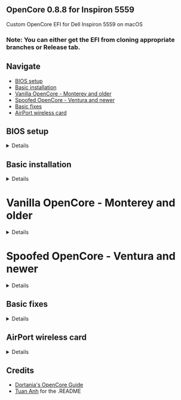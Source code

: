 ## OpenCore 0.8.8 for Inspiron 5559
Custom OpenCore EFI for Dell Inspiron 5559 on macOS
### Note: You can either get the EFI from cloning appropriate branches or Release tab.

## Navigate
- [BIOS setup](#bios-setup)
- [Basic installation](#basic-installation)
- [Vanilla OpenCore - Monterey and older](#vanilla-opencore---monterey-and-older)
- [Spoofed OpenCore - Ventura and newer](#spoofed-opencore---ventura-and-newer)
- [Basic fixes](#basic-fixes)
- [AirPort wireless card](#airport-wireless-card)

## BIOS setup
<details>

- Hyper-Threading
- UEFI boot
- DVMT Pre-Allocated(iGPU Memory): 64MB
- SATA Mode: AHCI

</details>


## Basic installation
<details>

- Install USB:
1. Download the zip at releases tab
2. Copy EFI folder to your installer USB's EFI partition
3. Boot and install
- Hard disk:
1. Download the zip at releases tab
2. Use ESP Mounter Pro to mount your disk's EFI parititon
3. Copy EFI folder to your hard disk's EFI partition
4. Reboot

</details>

# Vanilla OpenCore - Monterey and older
<details>

![Ảnh chụp Màn hình 2023-01-15 lúc 13 01 32](https://user-images.githubusercontent.com/75196272/212527020-44b96f69-1f49-436a-922f-f0d8ba4046e8.png)

A/N:**ignore that it says MBP 2017, im just testing my spoofing things, it will be the appropriate 2016 model for you guys on this branch**

| Specs | Info |
|----------|----------|
| **RAM** | 2x DDR3L 1600MHz 4GB |
| **CPU** | Intel Core i5-6200U (2 cores 2 threads) 2.4 GHz |
| **Wi-Fi Card** | Apple AirPort BCM943602CS2 + NGFF Adapter |
| **GPU** | Intel(R) HD Graphics 520 |
| **SMBIOS** | MacBookPro13,1 |

| Feature | Status | Notes |
| ------------- | ------------- | ------------- |
| **Intel iGPU** | ✅ Working |
| **Trackpad I2C** |  ✅ Working | Full gesture support| 
| **iMessages and App Store** | ✅ Working | Follow the OpenCore Guide (#ℹ️-changing-serial-number,-board-serial-number-and-smuuid) |
| **Speakers and Headphones** | ✅ Working | To permanently fix headphones follow this [link](https://github.com/hackintosh-stuff/ComboJack) |
| **Built-in Microphone** | ✅ Working |
| **Webcam** | ✅ Working  |
| **Wi-Fi/BT** | ✅ Working | Since this is an Apple card, it works OOB. You may need [itlwm](https://github.com/OpenIntelWireless/itlwm) for stock AC-3160 card. |
| **SDCard slot** | ✅ Working |
| **Ethernet** | ✅ Working |

</details>

# Spoofed OpenCore - Ventura and newer
<details>

![Ảnh màn hình 2023-01-15 lúc 15 40 11](https://user-images.githubusercontent.com/75196272/212531501-efa0a2e2-b46a-4287-936a-e078529e112e.png)


| Specs | Info |
|----------|----------|
| **RAM** | 2x DDR3L 1600MHz 4GB |
| **CPU** | Intel Core i5-6200U (2 cores 2 threads) 2.4 GHz |
| **Wi-Fi Card** | Apple AirPort BCM943602CS2 + NGFF Adapter |
| **GPU** | Intel(R) HD Graphics 520 |
| **SMBIOS** | MacBookPro14,1 |

| Feature | Status | Notes |
| ------------- | ------------- | ------------- |
| **Intel iGPU** | ✅ Working |
| **Trackpad I2C** |  ✅ Working | Full gesture support| 
| **iMessages and App Store** | ✅ Working | Follow the OpenCore Guide (#ℹ️-changing-serial-number,-board-serial-number-and-smuuid) |
| **Speakers and Headphones** | ✅ Working | To permanently fix headphones follow this [link](https://github.com/hackintosh-stuff/ComboJack) |
| **Built-in Microphone** | ✅ Working |
| **Webcam** | ✅ Working  |
| **Wi-Fi/BT** | ✅ Working | Since this is an Apple card, it works OOB. You may need [itlwm](https://github.com/OpenIntelWireless/itlwm) for stock AC-3160 card. |
| **Continuity Camera** | ✅ Working | Require you to have an OEM AirPort card, suggested to have the BCM943602CS2, check above for more info |
| **SDCard slot** | ✅ Working |
| **Ethernet** | ✅ Working |

As MacBookPro13,1 (MBP2016) SMBIOS has been dropped on Ventura and later, we have to use the SMBIOS of MacBookPro14,1 (MBP 2017) machine. Which also requires the iGPU to be spoofed as Kabylake, in this case HD 520 to HD 620.

</details>

## Basic fixes
<details>

### 🔈 Audio
Without any modifications, the headphone jack is buggy. External microphones aren't detected and the audio output may randomly stop working or start making weird noises. Sometimes replugging the headphones works, but that's pretty annoying and unreliable. To permanently fix this issue you will have to install [this fork of ComboJack](https://github.com/lvs1974/ComboJack).

### 🔋 Power management
Hibernation is not supported on a Hackintosh and everything related to it should be completely disabled. Disabling additional features prevents random wakeups while the lid is closed. After every update, these settings should be reapplied manually.

```
sudo pmset -a hibernatemode 0
sudo rm -f /var/vm/sleepimage
sudo mkdir /var/vm/sleepimage
sudo pmset -a standby 0
sudo pmset -a autopoweroff 0
sudo pmset -a powernap 0
sudo pmset -a proximitywake 0
sudo pmset -b tcpkeepalive 0 (optional)
```
</details>

## AirPort wireless card
<details>
To get full Continuity Suite, I highly suggest spending an extra $15 for a Wireless card mod, which can be done with two components
- A BCM943602CS2 AirPort card (found in 2011 to 2017 MBAs)
- An NGFF Key A+E adapter

To get the card to fit, you'll have to cut off the H3 screw mount of the adapter and part of the laptop's bottom casing (marked red in the photo).
The antenna cables also have to be routed as marked green in the photo below.

![IMG_0230](https://user-images.githubusercontent.com/75196272/212531783-c41a0098-9808-4de5-9cf8-f0540eed55b3.jpg)

</details>

## Credits
- [Dortania's OpenCore Guide](https://dortania.github.io/OpenCore-Install-Guide/)
- [Tuan Anh](https://github.com/log1cs/) for the .README
